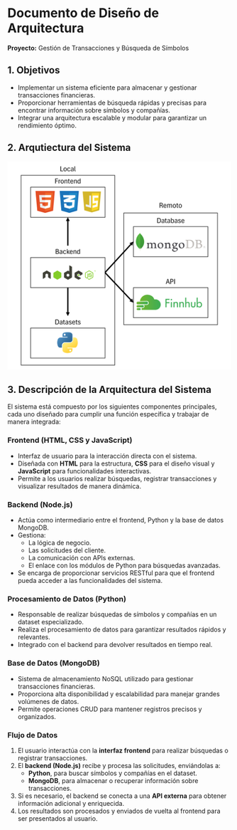 # **Documento de Diseño de Arquitectura**

**Proyecto:** Gestión de Transacciones y Búsqueda de Símbolos

## 1\. Objetivos

- Implementar un sistema eficiente para almacenar y gestionar transacciones financieras.
- Proporcionar herramientas de búsqueda rápidas y precisas para encontrar información sobre símbolos y compañías.
- Integrar una arquitectura escalable y modular para garantizar un rendimiento óptimo.

## 2\. Arqutiectura del Sistema
![Arquitectura del Sistema](img/ShareFlow_Arquitectura.png)

## 3\. Descripción de la Arquitectura del Sistema

El sistema está compuesto por los siguientes componentes principales, cada uno diseñado para cumplir una función específica y trabajar de manera integrada:

### **Frontend (HTML, CSS y JavaScript)**

- Interfaz de usuario para la interacción directa con el sistema.
- Diseñada con **HTML** para la estructura, **CSS** para el diseño visual y **JavaScript** para funcionalidades interactivas.
- Permite a los usuarios realizar búsquedas, registrar transacciones y visualizar resultados de manera dinámica.

### **Backend (Node.js)**

- Actúa como intermediario entre el frontend, Python y la base de datos MongoDB.
- Gestiona:
  - La lógica de negocio.
  - Las solicitudes del cliente.
  - La comunicación con APIs externas.
  - El enlace con los módulos de Python para búsquedas avanzadas.
- Se encarga de proporcionar servicios RESTful para que el frontend pueda acceder a las funcionalidades del sistema.

### **Procesamiento de Datos (Python)**

- Responsable de realizar búsquedas de símbolos y compañías en un dataset especializado.
- Realiza el procesamiento de datos para garantizar resultados rápidos y relevantes.
- Integrado con el backend para devolver resultados en tiempo real.

### **Base de Datos (MongoDB)**

- Sistema de almacenamiento NoSQL utilizado para gestionar transacciones financieras.
- Proporciona alta disponibilidad y escalabilidad para manejar grandes volúmenes de datos.
- Permite operaciones CRUD para mantener registros precisos y organizados.

### **Flujo de Datos**

1. El usuario interactúa con la **interfaz frontend** para realizar búsquedas o registrar transacciones.
2. El **backend (Node.js)** recibe y procesa las solicitudes, enviándolas a:
   - **Python**, para buscar símbolos y compañías en el dataset.
   - **MongoDB**, para almacenar o recuperar información sobre transacciones.
3. Si es necesario, el backend se conecta a una **API externa** para obtener información adicional y enriquecida.
4. Los resultados son procesados y enviados de vuelta al frontend para ser presentados al usuario.
